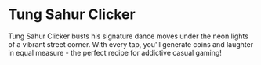 # Tung Sahur Clicker
Tung Sahur Clicker busts his signature dance moves under the neon lights of a vibrant street corner. With every tap, you'll generate coins and laughter in equal measure - the perfect recipe for addictive casual gaming!
